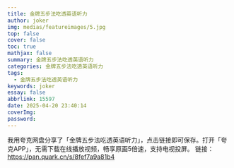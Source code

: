 ```yaml
---
title: 金牌五步法吃透英语听力
author: joker
img: medias/featureimages/5.jpg
top: false
cover: false
toc: true
mathjax: false
summary: 金牌五步法吃透英语听力
categories: 金牌五步法吃透英语听力
tags:
  - 金牌五步法吃透英语听力
keywords: joker
essay: false
abbrlink: 15597
date: 2025-04-20 23:40:14
coverImg:
password:
---
```


我用夸克网盘分享了「金牌五步法吃透英语听力」，点击链接即可保存。打开「夸克APP」，无需下载在线播放视频，畅享原画5倍速，支持电视投屏。
链接：https://pan.quark.cn/s/8fef7a9a81b4
